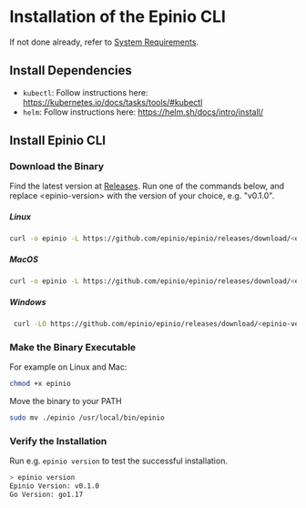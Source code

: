 #  Installation of the Epinio CLI

If not done already, refer to [System Requirements](./system_requirements.md).

## Install Dependencies

- `kubectl`: Follow instructions here: https://kubernetes.io/docs/tasks/tools/#kubectl
- `helm`: Follow instructions here: https://helm.sh/docs/intro/install/

## Install Epinio CLI

### Download the Binary

Find the latest version at [Releases](https://github.com/epinio/epinio/releases).
Run one of the commands below, and replace \<epinio-version\> with the version of your choice, e.g. "v0.1.0".

##### Linux

```bash
curl -o epinio -L https://github.com/epinio/epinio/releases/download/<epinio-version>/epinio-linux-amd64
```

##### MacOS

```bash
curl -o epinio -L https://github.com/epinio/epinio/releases/download/<epinio-version>/epinio-darwin-amd64
```

##### Windows

```bash
 curl -LO https://github.com/epinio/epinio/releases/download/<epinio-version>/epinio-windows-amd64.exe
```

### Make the Binary Executable

For example on Linux and Mac:

```bash
chmod +x epinio
```

Move the binary to your PATH

```bash
sudo mv ./epinio /usr/local/bin/epinio
```

### Verify the Installation

Run e.g. `epinio version` to test the successful installation.

```bash
> epinio version
Epinio Version: v0.1.0
Go Version: go1.17
```
